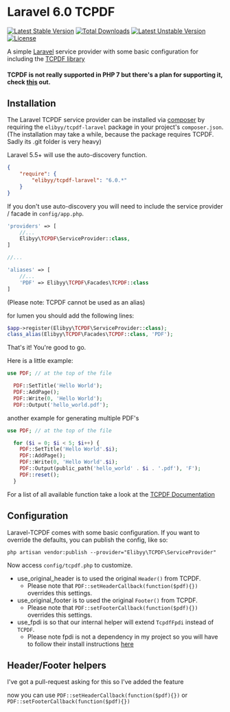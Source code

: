 # Laravel 6.0 TCPDF
[![Latest Stable Version](https://poser.pugx.org/elibyy/tcpdf-laravel/v/stable)](https://packagist.org/packages/elibyy/tcpdf-laravel) [![Total Downloads](https://poser.pugx.org/elibyy/tcpdf-laravel/downloads)](https://packagist.org/packages/elibyy/tcpdf-laravel) [![Latest Unstable Version](https://poser.pugx.org/elibyy/tcpdf-laravel/v/unstable)](https://packagist.org/packages/elibyy/tcpdf-laravel) [![License](https://poser.pugx.org/elibyy/tcpdf-laravel/license)](https://packagist.org/packages/elibyy/tcpdf-laravel)

A simple [Laravel](http://www.laravel.com) service provider with some basic configuration for including the [TCPDF library](http://www.tcpdf.org/)

#### TCPDF is not really supported in PHP 7 but there's a plan for supporting it, check [this](https://github.com/tecnickcom/tc-lib-pdf) out.

## Installation

The Laravel TCPDF service provider can be installed via [composer](http://getcomposer.org) by requiring the `elibyy/tcpdf-laravel` package in your project's `composer.json`. (The installation may take a while, because the package requires TCPDF. Sadly its .git folder is very heavy)

Laravel 5.5+ will use the auto-discovery function.

```json
{
    "require": {
        "elibyy/tcpdf-laravel": "6.0.*"
    }
}
```

If you don't use auto-discovery you will need to include the service provider / facade in `config/app.php`.


```php
'providers' => [
    //...
    Elibyy\TCPDF\ServiceProvider::class,
]

//...

'aliases' => [
    //...
    'PDF' => Elibyy\TCPDF\Facades\TCPDF::class
]
```

(Please note: TCPDF cannot be used as an alias)

for lumen you should add the following lines:

```php
$app->register(Elibyy\TCPDF\ServiceProvider::class);
class_alias(Elibyy\TCPDF\Facades\TCPDF::class, 'PDF');
```

That's it! You're good to go.

Here is a little example:

```php
use PDF; // at the top of the file

  PDF::SetTitle('Hello World');
  PDF::AddPage();
  PDF::Write(0, 'Hello World');
  PDF::Output('hello_world.pdf');
```

another example for generating multiple PDF's

```php
use PDF; // at the top of the file

  for ($i = 0; $i < 5; $i++) {
    PDF::SetTitle('Hello World'.$i);
    PDF::AddPage();
    PDF::Write(0, 'Hello World'.$i);
    PDF::Output(public_path('hello_world' . $i . '.pdf'), 'F');
    PDF::reset();
  }
```

For a list of all available function take a look at the [TCPDF Documentation](http://www.tcpdf.org/doc/code/classTCPDF.html)

## Configuration 

Laravel-TCPDF comes with some basic configuration.
If you want to override the defaults, you can publish the config, like so:

    php artisan vendor:publish --provider="Elibyy\TCPDF\ServiceProvider"

Now access `config/tcpdf.php` to customize.

 * use_original_header is to used the original `Header()` from TCPDF.
    * Please note that `PDF::setHeaderCallback(function($pdf){})` overrides this settings.
 * use_original_footer is to used the original `Footer()` from TCPDF.
    * Please note that `PDF::setFooterCallback(function($pdf){})` overrides this settings.
 * use_fpdi is so that our internal helper will extend `TcpdfFpdi` instead of `TCPDF`.
    * Please note fpdi is not a dependency in my project so you will have to follow their install instructions [here](https://github.com/Setasign/FPDI)  

## Header/Footer helpers

I've got a pull-request asking for this so I've added the feature

now you can use `PDF::setHeaderCallback(function($pdf){})` or `PDF::setFooterCallback(function($pdf){})`
